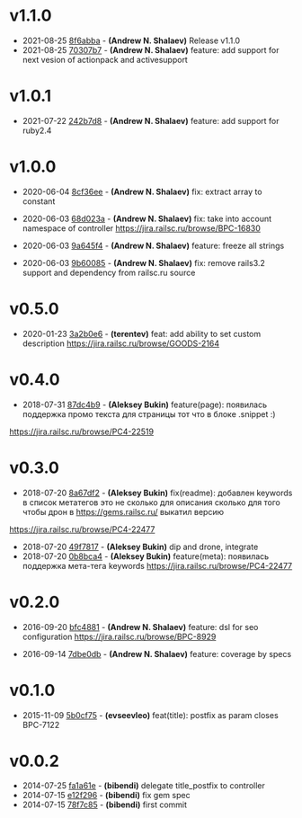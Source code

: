 # v1.1.0

* 2021-08-25 [8f6abba](../../commit/8f6abba) - __(Andrew N. Shalaev)__ Release v1.1.0 
* 2021-08-25 [70307b7](../../commit/70307b7) - __(Andrew N. Shalaev)__ feature: add support for next vesion of actionpack and activesupport 

# v1.0.1

* 2021-07-22 [242b7d8](../../commit/242b7d8) - __(Andrew N. Shalaev)__ feature: add support for ruby2.4 

# v1.0.0

* 2020-06-04 [8cf36ee](../../commit/8cf36ee) - __(Andrew N. Shalaev)__ fix: extract array to constant 
* 2020-06-03 [68d023a](../../commit/68d023a) - __(Andrew N. Shalaev)__ fix: take into account namespace of controller 
https://jira.railsc.ru/browse/BPC-16830

* 2020-06-03 [9a645f4](../../commit/9a645f4) - __(Andrew N. Shalaev)__ feature: freeze all strings 
* 2020-06-03 [9b60085](../../commit/9b60085) - __(Andrew N. Shalaev)__ fix: remove rails3.2 support and dependency from railsc.ru source 

# v0.5.0

* 2020-01-23 [3a2b0e6](../../commit/3a2b0e6) - __(terentev)__ feat: add ability to set custom description 
https://jira.railsc.ru/browse/GOODS-2164

# v0.4.0

* 2018-07-31 [87dc4b9](../../commit/87dc4b9) - __(Aleksey Bukin)__ feature(page): появилась поддержка промо текста для страницы 
тот что в блоке .snippet :)

https://jira.railsc.ru/browse/PC4-22519

# v0.3.0

* 2018-07-20 [8a67df2](../../commit/8a67df2) - __(Aleksey Bukin)__ fix(readme): добавлен keywords в список метатегов 
это не сколько для описания сколько для того чтобы дрон в https://gems.railsc.ru/ выкатил версию

https://jira.railsc.ru/browse/PC4-22477

* 2018-07-20 [49f7817](../../commit/49f7817) - __(Aleksey Bukin)__ dip and drone, integrate 
* 2018-07-20 [0b8bca4](../../commit/0b8bca4) - __(Aleksey Bukin)__ feature(meta): появилась поддержка мета-тега keywords 
https://jira.railsc.ru/browse/PC4-22477

# v0.2.0

* 2016-09-20 [bfc4881](../../commit/bfc4881) - __(Andrew N. Shalaev)__ feature: dsl for seo configuration 
https://jira.railsc.ru/browse/BPC-8929

* 2016-09-14 [7dbe0db](../../commit/7dbe0db) - __(Andrew N. Shalaev)__ feature: coverage by specs 

# v0.1.0

* 2015-11-09 [5b0cf75](../../commit/5b0cf75) - __(evseevleo)__ feat(title): postfix as param 
closes BPC-7122

# v0.0.2

* 2014-07-25 [fa1a61e](../../commit/fa1a61e) - __(bibendi)__ delegate title_postfix to controller 
* 2014-07-15 [e12f296](../../commit/e12f296) - __(bibendi)__ fix gem spec 
* 2014-07-15 [78f7c85](../../commit/78f7c85) - __(bibendi)__ first commit 
